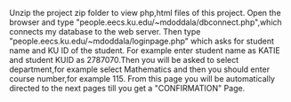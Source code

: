       
Unzip the project zip folder to view php,html files of this project. 
Open the browser and type "people.eecs.ku.edu/~mdoddala/dbconnect.php",which connects my database to the web server.
Then type "people.eecs.ku.edu/~mdoddala/loginpage.php" which asks for student name and KU ID of the student.
For example enter student name as KATIE and student KUID as 2787070.Then you will be asked to select department,for example select Mathematics and then you should enter course number,for example 115.
From this page you will be automatically directed to the next pages till you get a "CONFIRMATION" Page.
